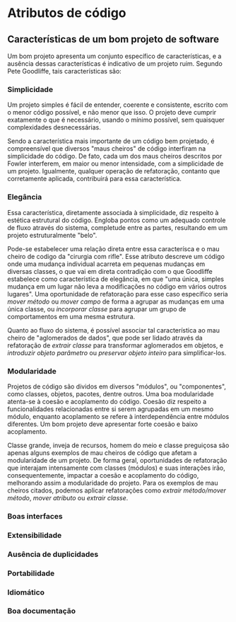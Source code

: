# Atributos de código

## Características de um bom projeto de software

Um bom projeto apresenta um conjunto específico de características, e a ausência dessas características é indicativo de um projeto ruim. Segundo Pete Goodliffe, tais características são:

### Simplicidade

Um projeto simples é fácil de entender, coerente e consistente, escrito com o menor código possível, e não menor que isso. O projeto deve cumprir exatamente o que é necessário, usando o mínimo possível, sem quaisquer complexidades desnecessárias.

Sendo a característica mais importante de um código bem projetado, é compreensível que diversos "maus cheiros" de código interfiram na simplicidade do código. De fato, cada um dos maus cheiros descritos por Fowler interferem, em maior ou menor intensidade, com a simplicidade de um projeto. Igualmente, qualquer operação de refatoração, contanto que corretamente aplicada, contribuirá para essa característica.

### Elegância

Essa característica, diretamente associada à simplicidade, diz respeito à estética estrutural do código. Engloba pontos como um adequado controle de fluxo através do sistema, completude entre as partes, resultando em um projeto estruturalmente "belo".

Pode-se estabelecer uma relação direta entre essa caracterísca e o mau cheiro de codigo da "cirurgia com rifle". Esse atributo descreve um código onde uma mudança individual acarreta em pequenas mudanças em diversas classes, o que vai em direta contradição com o que Goodliffe estabelece como característica de elegância, em que "uma única, simples mudança em um lugar não leva a modificações no código em vários outros lugares". Uma oportunidade de refatoração para esse caso específico seria _mover método_ ou _mover campo_ de forma a agrupar as mudanças em uma única classe, ou _incorporar classe_ para agrupar um grupo de comportamentos em uma mesma estrutura.

Quanto ao fluxo do sistema, é possível associar tal característica ao mau cheiro de "aglomerados de dados", que pode ser lidado através da refatoração de _extrair classe_ para transformar aglomerados em objetos, e _introduzir objeto parâmetro_ ou _preservar objeto inteiro_ para simplificar-los.

### Modularidade

Projetos de código são dividos em diversos "módulos", ou "componentes", como classes, objetos, pacotes, dentre outros. Uma boa modularidade atenta-se à coesão e acoplamento do código. Coesão diz respeito a funcionalidades relacionadas entre si serem agrupadas em um mesmo módulo, enquanto acoplamento se refere à interdependência entre módulos diferentes. Um bom projeto deve apresentar forte coesão e baixo acoplamento.

Classe grande, inveja de recursos, homem do meio e classe preguiçosa são apenas alguns exemplos de mau cheiros de código que afetam a modularidade de um projeto. De forma geral, oportunidades de refatoração que interajam intensamente com classes (módulos) e suas interações irão, consequentemente, impactar a coesão e acoplamento do código, melhorando assim a modularidade do projeto. Para os exemplos de mau cheiros citados, podemos aplicar refatorações como _extrair método/mover método_, _mover atributo_ ou _extrair classe_.

### Boas interfaces

### Extensibilidade

### Ausência de duplicidades

### Portabilidade

### Idiomático

### Boa documentação
